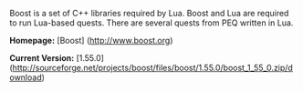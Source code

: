 Boost is a set of C++ libraries required by Lua. Boost and Lua are required to run Lua-based quests. There are several quests from PEQ written in Lua.

**Homepage:** [Boost] (http://www.boost.org)

**Current Version:** [1.55.0] (http://sourceforge.net/projects/boost/files/boost/1.55.0/boost_1_55_0.zip/download)